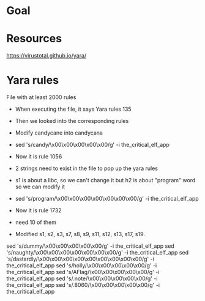 # Goal

# Resources
https://virustotal.github.io/yara/

# Yara rules
File with at least 2000 rules

- When executing the file, it says Yara rules 135
- Then we looked into the corresponding rules 
- Modify candycane into candycana
- sed 's/candy/\x00\x00\x00\x00\x00/g' -i the_critical_elf_app

- Now it is rule 1056
- 2 strings need to exist in the file to pop up the yara rules
- s1 is about a libc, so we can't change it but h2 is about "program" word so we can modify it
- sed 's/program/\x00\x00\x00\x00\x00\x00\x00/g' -i the_critical_elf_app

- Now it is rule 1732
- need 10 of them
- Modified s1, s2, s3, s7, s8, s9, s11,  s12, s13, s17, s19.

sed 's/dummy/\x00\x00\x00\x00\x00/g' -i the_critical_elf_app
sed 's/naughty/\x00\x00\x00\x00\x00\x00\x00/g' -i the_critical_elf_app
sed 's/dastardly/\x00\x00\x00\x00\x00\x00\x00\x00\x00/g' -i the_critical_elf_app
sed 's/holly/\x00\x00\x00\x00\x00/g' -i the_critical_elf_app
sed 's/AFlag/\x00\x00\x00\x00\x00/g' -i the_critical_elf_app
sed 's/.note/\x00\x00\x00\x00\x00/g' -i the_critical_elf_app
sed 's/.8060/\x00\x00\x00\x00\x00/g' -i the_critical_elf_app
